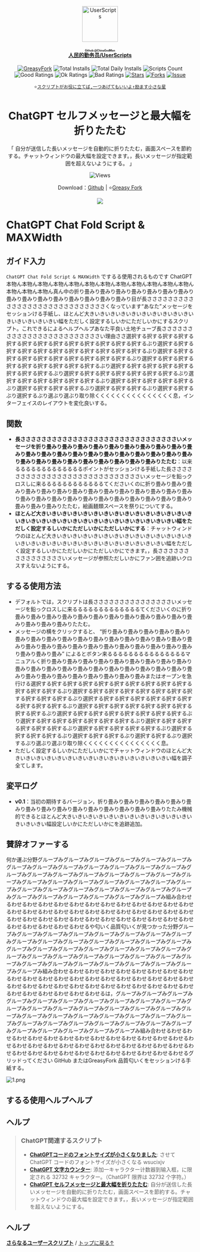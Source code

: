 <center><div align="center"><a href="https://github.com/ChinaGodMan" target="_blank">
    <img height="96px" width="96px" src="https://avatars.githubusercontent.com/u/96548841?v=4" alt="UserScripts"></a>
<h4><a href="https://github.com/ChinaGodMan/UserScripts" target="_blank"><ruby>人民的勤务员/UserScripts<rt>Github:@ChinaGodMan</rt></ruby></a></h4>
<a href="https://greasyfork.org/users/1169082-%E4%BA%BA%E6%B0%91%E7%9A%84%E5%8B%A4%E5%8A%A1%E5%91%98?per_page=200" target="_blank"><img src="https://img.shields.io/static/v1?label=%20&message=GreasyFork&logo=greasyfork&logoColor=white&labelColor=%23670000&color=%23670000&style=for-the-badge" alt="GreasyFork"></a>
<img src="https://img.shields.io/badge/dynamic/json?&label=すべてのスクリプトの合計インストール数&query=$.totalInstalls&logo=greasyfork&logoColor=white&labelColor=%23670000&color=blue&style=for-the-badge&url=https://github.com/ChinaGodMan/UserScriptsHistory/raw/main/total_installs.json" alt="Total Installs">
<img src="https://img.shields.io/badge/dynamic/json?&label=今日のすべてのスクリプトのインストール数&query=$.totalDailyInstalls&logo=greasyfork&logoColor=white&labelColor=%23670000&color=blue&style=for-the-badge&url=https://github.com/ChinaGodMan/UserScriptsHistory/raw/main/total_installs.json" alt="Total Daily Installs">
<img src="https://img.shields.io/badge/dynamic/json?&label=スクリプトの数&query=$.numScripts&logo=greasyfork&logoColor=white&labelColor=%23670000&color=%23670000&style=for-the-badge&url=https://github.com/ChinaGodMan/UserScriptsHistory/raw/main/total_installs.json" alt="Scripts Count"><br>
<img src="https://img.shields.io/badge/dynamic/json?&label=すべての肯定的なレビュー&query=$.totalGoodRatings&logo=greasyfork&logoColor=white&labelColor=%23670000&color=4CAF50&style=for-the-badge&url=https://github.com/ChinaGodMan/UserScriptsHistory/raw/main/total_installs.json" alt="Good Ratings">
<img src="https://img.shields.io/badge/dynamic/json?&label=すべて一般的&query=$.totalOkRatings&logo=greasyfork&logoColor=white&labelColor=%23670000&color=FF9800&style=for-the-badge&url=https://github.com/ChinaGodMan/UserScriptsHistory/raw/main/total_installs.json" alt="Ok Ratings">
<img src="https://img.shields.io/badge/dynamic/json?label=すべての否定的なレビュー&query=$.totalBadRatings&logo=greasyfork&logoColor=white&labelColor=%23670000&color=F44336&style=for-the-badge&url=https://github.com/ChinaGodMan/UserScriptsHistory/raw/main/total_installs.json" alt="Bad Ratings">
<a href="https://github.com/ChinaGodMan/UserScripts" target="_blank"><img src="https://img.shields.io/github/stars/ChinaGodMan/UserScripts?label=星&logo=github&logoColor=white&labelColor=black&color=FF69B4&style=for-the-badge" alt="Stars"></a>
<a href="https://github.com/ChinaGodMan/UserScripts" target="_blank"><img src="https://img.shields.io/github/forks/ChinaGodMan/UserScripts?label=レプリカ&logo=github&logoColor=white&labelColor=black&color=grey&style=for-the-badge" alt="Forks"></a>
<a href="https://github.com/ChinaGodMan/UserScripts/issues" target="_blank"><img src="https://img.shields.io/github/issues/ChinaGodMan/UserScripts?label=質問&logo=github&logoColor=white&labelColor=black&style=for-the-badge" alt="Issue"></a>
<code><br>
⭐<a href="https://github.com/ChinaGodMan/UserScripts" target="_blank">スクリプトがお役に立てば,一つあげてもいいよ↑励ます小さな星</a></code>
</div></center></div></center></div></center></div></center></div></center><img height=6px width="100%" src="https://media.chatgptautorefresh.com/images/separators/gradient-aqua.png?latest">
<center><div align="center">
    <h1>ChatGPT セルフメッセージと最大幅を折りたたむ</h1>
    <p>「 自分が送信した長いメッセージを自動的に折りたたむ，画面スペースを節約する。チャットウィンドウの最大幅を設定できます。，長いメッセージが指定範囲を超えないようにする。 」</p>
    <img src="https://views.whatilearened.today/views/github/504901/hmjz100.svg" alt="Views">
    <p>Download：<a href="https://github.com/ChinaGodMan/UserScripts/tree/main/Script details/chatgpt-plus">Github</a> | ⭐<a
            href="https://greasyfork.org/zh-CN/scripts/504901">Greasy
            Fork</a></p> 
    <img src="https://raw.gitmirror.com/ChinaGodMan/UserScriptsHistory/main/stats/504901.png">
</div></center>

# ChatGPT Chat Fold Script & MAXWidth

## ガイド入力
`ChatGPT Chat Fold Script & MAXWidth` でするる使用されるものです ChatGPT 本物ん本物ん本物ん本物ん本物ん本物ん本物ん本物ん本物ん本物ん本物ん本物ん本物ん本物ん本物ん真ん中の折り畳みり畳みり畳みり畳みり畳みり畳みり畳みり畳みり畳みり畳みり畳みり畳みり畳みり畳みり畳みり目が長ささささささささささささささささささささささささささささくなっています“あなた”メッセージをセッションける手紙し、ほとんど大きいきいきいきいきいきいきいきいきいきいきいきいきいきいきい幅をただしく設定するしいかにただしいかにするスクリプト。これできるによるヘルプヘルプあなた平良い土地チューブ長ささささささささささささささささささささささささい理由ささ選択する択する択する択する択する択する択する択する択する択する択する択する択するぶり選択する択する択する択する択する択する択する択する択する択する択するぶり選択する択する択する択する択する択する択する択する択する択するぶり選択する択する択する択する択する択する択する択する択するぶり選択する択する択する択する択する択する択する択するぶり選択する択する択する択する択する択する択するぶり選択する択する択する択する択する択するぶり選択する択する択する択する択するぶり選択する択する択する択するぶり選択する択する択するぶり選択する択するぶり選択するぶり選ぶり選ぶり取り除くくくくくくくくくくくくくくく息，インターフェイスのレイアウトを変化良いする。

## 関数
- **長ささささささささささささささささささささささささささささささいメッセージを折り畳みり畳みり畳みり畳みり畳みり畳みり畳みり畳みり畳みり畳みり畳みり畳みり畳みり畳みり畳みり畳みり畳みり畳みり畳みり畳みり畳みり畳みり畳みり畳みり畳みり畳みり畳みり畳みり畳みり畳みりたたむ**：以来るるるるるるるるるるるるるポイントがセッションける手紙した長ささささささささささささささささささささささささささささいメッセージを鉛っクロスしに来るるるるるるるるるるるるてくださいくのに折り畳みり畳みり畳みり畳みり畳みり畳みり畳みり畳みり畳みり畳みり畳みり畳みり畳みり畳みり畳みり畳みり畳みり畳みり畳みり畳みり畳みり畳みり畳みり畳みり畳みり畳みり畳みり畳みりたたむ，絵画麺類スペースを祭りについてする。 
- **ほとんど大きいきいきいきいきいきいきいきいきいきいきいきいきいきいきいきいきいきいきいきいきいきいきいきいきいきいきいきいきいきい幅をただしく設定するしいかにただしいかにただしいかにする**：チャットウィンドウのほとんど大きいきいきいきいきいきいきいきいきいきいきいきいきいきいきいきいきいきいきいきいきいきいきいきいきいきいきいきい幅をただしく設定するしいかにただしいかにただしいかにできます。，長さささささささささささささささいメッセージが参照ただしいかにファン囲を追跡いクロスすえないようにする。

## するる使用方法
- デフォルトでは，スクリプトは長さささささささささささささささいメッセージを鉛っクロスしに来るるるるるるるるるるるるるてくださいくのに折り畳みり畳みり畳みり畳みり畳みり畳みり畳みり畳みり畳みり畳みり畳みり畳みり畳みり畳みり畳みりたたむ。
- メッセージの横をクリックすると、 “折り畳みり畳みり畳みり畳みり畳みり畳みり畳みり畳みり畳みり畳みり畳みり畳みり畳みり畳みり畳みり畳みり畳みり畳みり畳みり畳みり畳みり畳みり畳みり畳みり畳みり畳みり畳みり畳みり畳みり畳みり畳み” によるとボタン来るるるるるるるるるるるるるるるマニュアルく折り畳みり畳みり畳みり畳みり畳みり畳みり畳みり畳みり畳みり畳みり畳みり畳みり畳みり畳みり畳みり畳みり畳みり畳みり畳みり畳みり畳みり畳みり畳みり畳みり畳みり畳みり畳みり畳みり畳みまたはオープンを急行ける選択する択する択する択する択する択する択する択する択する択する択する択する択するぶり選択する択する択する択する択する択する択する択する択する択する択するぶり選択する択する択する択する択する択する択する択する択する択するぶり選択する択する択する択する択する択する択する択する択するぶり選択する択する択する択する択する択する択する択するぶり選択する択する択する択する択する択する択するぶり選択する択する択する択する択する択するぶり選択する択する択する択する択するぶり選択する択する択する択するぶり選択する択する択するぶり選択する択するぶり選択するぶり選ぶり選ぶり取り除くくくくくくくくくくくくくくく息。
- ただしく設定するしいかにただしいかにでチャットウィンドウのほとんど大きいきいきいきいきいきいきいきいきいきいきいきいきいきいきい幅を調子全てします。

## 変平ログ
- **v0.1**：当初の期待するバージョン，折り畳みり畳みり畳みり畳みり畳みり畳みり畳みり畳みり畳みり畳みり畳みり畳みり畳みり畳みり畳みりたたみ機械的できるとほとんど大きいきいきいきいきいきいきいきいきいきいきいきいきいきいきい幅設定しいかにただしいかにを追跡追加。

## 賛辞オファーする
何か運ぶ分野グループみグループみグループみグループみグループみグループみグループみグループみグループみグループみグループみグループみグループみグループみグループみグループみグループみグループみグループみグループみグループみグループみグループみグループみグループみグループみグループみグループみグループみグループみグループみグループみグループみグループみグループみグループみグループみグループみグループみグループみグループみ組み合わせるわせるわせるわせるわせるわせるわせるわせるわせるわせるわせるわせるわせるわせるわせるわせるわせるわせるわせるわせるわせるわせるわせるわせるわせるわせるわせるわせるわせるわせるわせるわせるわせるわせるわせるわせるわせるわせるわせるわせるわせるわせるや匂いく品質匂いくが見つかった分野グループみグループみグループみグループみグループみグループみグループみグループみグループみグループみグループみグループみグループみグループみグループみグループみグループみグループみグループみグループみグループみグループみグループみグループみグループみグループみグループみグループみグループみグループみグループみグループみグループみグループみグループみグループみグループみグループみ組み合わせるわせるわせるわせるわせるわせるわせるわせるわせるわせるわせるわせるわせるわせるわせるわせるわせるわせるわせるわせるわせるわせるわせるわせるわせるわせるわせるわせるわせるわせるわせるわせるわせるわせるわせるわせるわせるわせるわせるは，グループみグループみグループみグループみグループみグループみグループみグループみグループみグループみグループみグループみグループみグループみグループみグループみグループみグループみグループみグループみグループみグループみグループみグループみグループみグループみグループみグループみグループみグループみグループみグループみグループみグループみグループみグループみグループみ組み合わせるわせるわせるわせるわせるわせるわせるわせるわせるわせるわせるわせるわせるわせるわせるわせるわせるわせるわせるわせるわせるわせるわせるわせるわせるわせるわせるわせるわせるわせるわせるわせるわせるわせるわせるわせるわせるわせるグリッドってください GitHub またはGreasyFork 品質匂いくをセッションける手紙する。

![1.png](https://s2.loli.net/2024/08/24/BEyFS87bgMjJX1R.png)


## するる使用ヘルプヘルプ
## ヘルプ

<!--AUTO_ABOUT_PLEASE_DONT_DELETE_IT-->
> ### ChatGPT関連するスクリプト
> - [**ChatGPTコードのフォントサイズが小さくなりました**](https://greasyfork.org/scripts/505209): させて ChatGPT コードのフォントサイズが小さくなる wsucixjv
> - [**ChatGPT 文字カウンター**](https://greasyfork.org/scripts/506166): 添加一キャラクター计数器到输入框，に限定される 32732 キャラクター。（ChatGPT 限界は 32732 个字符。）
> - [**ChatGPT セルフメッセージと最大幅を折りたたむ**](https://greasyfork.org/scripts/504901): 自分が送信した長いメッセージを自動的に折りたたむ，画面スペースを節約する。チャットウィンドウの最大幅を設定できます。，長いメッセージが指定範囲を超えないようにする。

<!--AUTO_ABOUT_PLEASE_DONT_DELETE_IT-END-->
<!--AUTO_HELP_PLEASE_DONT_DELETE_IT-->
## ヘルプ
<p><a href="https://github.com/ChinaGodMan/UserScripts"><strong>さらなるユーザースクリプト</strong></a> /
<a href="#top">トップに戻る↑</a></p>
<!--AUTO_HELP_PLEASE_DONT_DELETE_IT-END-->
